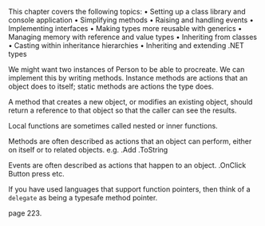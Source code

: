This chapter covers the following topics:
• Setting up a class library and console application
• Simplifying methods
• Raising and handling events
• Implementing interfaces
• Making types more reusable with generics
• Managing memory with reference and value types
• Inheriting from classes
• Casting within inheritance hierarchies
• Inheriting and extending .NET types


We might want two instances of Person to be able to procreate. We can implement this by writing methods. Instance methods are actions that an object does to itself; static methods are actions the type does. 

A method that creates a new object, or modifies an existing object, should return a reference to that object so that the caller can see the results.

Local functions are sometimes called nested or inner functions.

Methods are often described as actions that an object can perform, either on itself or to related objects. e.g. .Add .ToString

Events are often described as actions that happen to an object. .OnClick Button press etc.

If you have used languages that support function pointers, then think of a `delegate` as being a typesafe method pointer.

page 223.